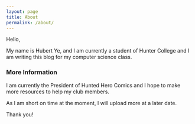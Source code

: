 ```yaml
---
layout: page
title: About
permalink: /about/
---
```


Hello, 

My name is Hubert Ye, and I am currently a student of Hunter College and I am writing this blog for my computer science class.

### More Information

I am currently the President of Hunted Hero Comics and I hope to make more resources to help my club members.

As I am short on time at the moment, I will upload more at a later date.

Thank you!

